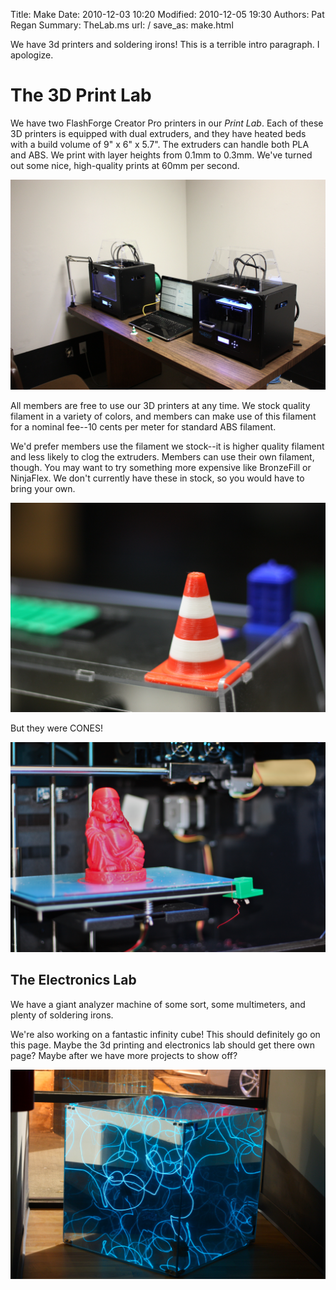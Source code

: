 Title: Make
Date: 2010-12-03 10:20
Modified: 2010-12-05 19:30
Authors: Pat Regan
Summary: TheLab.ms
url: /
save_as: make.html

We have 3d printers and soldering irons!  This is a terrible intro paragraph.  I apologize.

# The 3D Print Lab

We have two FlashForge Creator Pro printers in our *Print Lab*.  Each of these 3D printers is equipped with dual extruders, and they have heated beds with a build volume of 9" x 6" x 5.7".  The extruders can handle both PLA and ABS.  We print with layer heights from 0.1mm to 0.3mm.  We've turned out some nice, high-quality prints at 60mm per second.

![3D Printing](/images/3DPrinting1.jpg)

All members are free to use our 3D printers at any time.  We stock quality filament in a variety of colors, and members can make use of this filament for a nominal fee--10 cents per meter for standard ABS filament.

We'd prefer members use the filament we stock--it is higher quality filament and less likely to clog the extruders.  Members can use their own filament, though.  You may want to try something more expensive like BronzeFill or NinjaFlex.  We don't currently have these in stock, so you would have to bring your own.

![3D Printing](/images/3DPrinting2.jpg)

But they were CONES!

![3D Printing](/images/3DPrinting3.jpg)

## The Electronics Lab

We have a giant analyzer machine of some sort, some multimeters, and plenty of soldering irons.  



We're also working on a fantastic infinity cube!  This should definitely go on this page.  Maybe the 3d printing and electronics lab should get there own page?  Maybe after we have more projects to show off?

![3D Printing](/images/CubeAlpha.jpg)

